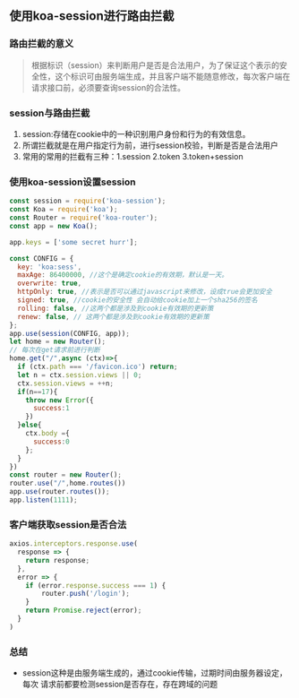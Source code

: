 ## 使用koa-session进行路由拦截

### 路由拦截的意义

>根据标识（session）来判断用户是否是合法用户，为了保证这个表示的安全性，这个标识可由服务端生成，并且客户端不能随意修改，每次客户端在请求接口前，必须要查询session的合法性。
### session与路由拦截
1. session:存储在cookie中的一种识别用户身份和行为的有效信息。
2. 所谓拦截就是在用户指定行为前，进行session校验，判断是否是合法用户
3. 常用的常用的拦截有三种：1.session 2.token 3.token+session
### 使用koa-session设置session

```js
const session = require('koa-session');
const Koa = require('koa');
const Router = require('koa-router');
const app = new Koa();

app.keys = ['some secret hurr'];

const CONFIG = {
  key: 'koa:sess', 
  maxAge: 86400000, //这个是确定cookie的有效期，默认是一天。
  overwrite: true, 
  httpOnly: true, //表示是否可以通过javascript来修改，设成true会更加安全
  signed: true, //cookie的安全性 会自动给cookie加上一个sha256的签名
  rolling: false, //这两个都是涉及到cookie有效期的更新策
  renew: false, // 这两个都是涉及到cookie有效期的更新策
};
app.use(session(CONFIG, app));
let home = new Router();
// 每次在get请求前进行判断
home.get("/",async (ctx)=>{
  if (ctx.path === '/favicon.ico') return;
  let n = ctx.session.views || 0;
  ctx.session.views = ++n;
  if(n==17){
    throw new Error({
      success:1
    })
  }else{
    ctx.body ={
      success:0
    };
  }
})
const router = new Router();
router.use("/",home.routes())
app.use(router.routes());
app.listen(1111);
```
### 客户端获取session是否合法

```js
axios.interceptors.response.use(
  response => {
    return response;
  },
  error => {
    if (error.response.success === 1) {
        router.push('/login');
    }
    return Promise.reject(error);
  }
)
```

### 总结
- session这种是由服务端生成的，通过cookie传输，过期时间由服务器设定，每次 请求前都要检测session是否存在，存在跨域的问题
